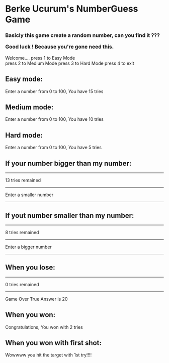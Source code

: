 <h1>Berke Ucurum's NumberGuess Game</h1> 

<h3>Basicly this game create a random number, can you find it ???

Good luck ! Because you're gone need this. </h3>


Welcome.... 
press 1 to Easy Mode  
press 2 to Medium Mode 
press 3 to Hard Mode 
press 4 to exit


<h2>Easy mode:</h2>
Enter a number from 0 to 100, You have 15 tries

<h2>Medium mode:</h2>
Enter a number from 0 to 100, You have 10 tries

<h2>Hard mode:</h2>
Enter a number from 0 to 100, You have 5 tries


<h2>If your number bigger than my number:</h2>  

---------------------------------- 
13 tries remained 

----------------------------------
Enter a smaller number 

----------------------------------

<h2>If yout number smaller than my number:</h2>

---------------------------------- 
8 tries remained 

----------------------------------
Enter a bigger number 

----------------------------------

<h2>When you lose:</h2>

---------------------------------- 
0 tries remained 

----------------------------------
Game Over
True Answer is 20

<h2>When you won:</h2>

Congratulations, You won with 2 tries

<h2>When you won with first shot:</h2>

Wowwww you hit the target with 1st try!!!!
